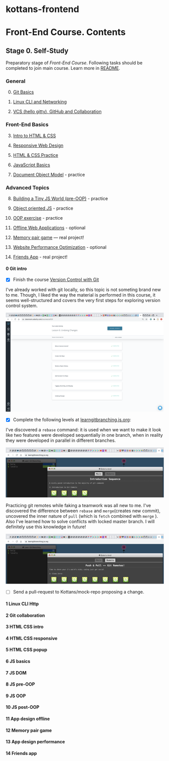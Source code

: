 # kottans-frontend

# Front-End Course. Contents

## Stage 0. Self-Study

Preparatory stage of _Front-End Course_. Following tasks should be completed
to join main course. Learn more in [README](README.md).

### General
0. [Git Basics](#0-git-intro)
 
1. [Linux CLI and Networking](#1-linux-cli-http)
 
2. [VCS (hello gitty), GitHub and Collaboration](#2-git-collaboration)

### Front-End Basics
3. [Intro to HTML & CSS](#3-html-css-intro)
 
4. [Responsive Web Design](#4-html-css-responsive)
 
5. [HTML & CSS Practice](#5-html-css-popup)
 
6. [JavaScript Basics](#6-js-basics)
 
7. [Document Object Model](#7-js-dom) - practice

### Advanced Topics
8. [Building a Tiny JS World (pre-OOP)](#8-js-pre-oop) - practice
 
9. [Object oriented JS](#9-js-oop) - practice
 
10. [OOP exercise](#10-js-post-oop) - practice
 
11. [Offline Web Applications](#11-app-design-offline) - optional

12. [Memory pair game](#12-memory-pair-game) — real project!

13. [Website Performance Optimization](#13-app-design-performance) - optional

14. [Friends App](#14-friends-app) - real project!

#### 0 Git intro

* [x] Finish the course [Version Control with Git](https://classroom.udacity.com/courses/ud123)

I've already worked with git locally, so this topic is not someting brand new to me. Though, I liked the way the material is performed in this course, it seems well-structured and covers the very first steps for exploring version control system.

![Udacity screenshot](task0/01.jpg)

* [x] Complete the following levels at [learngitbranching.js.org](https://learngitbranching.js.org):

I've discovered a ```rebase``` command: it is used when we want to make it look like two features were developed sequentially in one branch, when in reality they were developed in parallel in different branches.

![Main: Introduction Sequence](task0/02.jpg)

Practicing git remotes while faking a teamwork was all new to me. I've discovered the difference between ```rebase``` and ```merge```(creates new commit), uncovered the inner nature of ```pull``` (which is ```fetch``` combined with ```merge``` ). Also I've learned how to solve conflicts with locked master branch. I will definitely use this knowledge in future!

![Remote: Push & Pull -- Git Remotes](task0/03.jpg)

* [ ] Send a pull-request to Kottans/mock-repo proposing a change.

#### 1 Linux CLI Http

#### 2 Git collaboration

#### 3 HTML CSS intro

#### 4 HTML CSS responsive

#### 5 HTML CSS popup

#### 6 JS basics

#### 7 JS DOM

#### 8 JS pre-OOP

#### 9 JS OOP

#### 10 JS post-OOP

#### 11 App design offline

#### 12 Memory pair game

#### 13 App design performance

#### 14 Friends app
